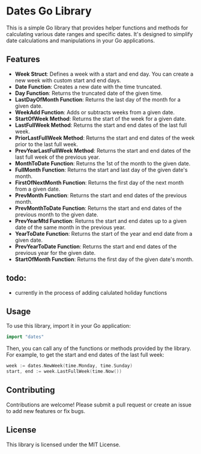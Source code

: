 # Dates Go Library
This is a simple Go library that provides helper functions and methods for calculating various date ranges and specific dates. It's designed to simplify date calculations and manipulations in your Go applications.

## Features

- **Week Struct**: Defines a week with a start and end day. You can create a new week with custom start and end days.
- **Date Function**: Creates a new date with the time truncated.
- **Day Function**: Returns the truncated date of the given time.
- **LastDayOfMonth Function**: Returns the last day of the month for a given date.
- **WeekAdd Function**: Adds or subtracts weeks from a given date.
- **StartOfWeek Method**: Returns the start of the week for a given date.
- **LastFullWeek Method**: Returns the start and end dates of the last full week.
- **PriorLastFullWeek Method**: Returns the start and end dates of the week prior to the last full week.
- **PrevYearLastFullWeek Method**: Returns the start and end dates of the last full week of the previous year.
- **MonthToDate Function**: Returns the 1st of the month to the given date.
- **FullMonth Function**: Returns the start and last day of the given date's month.
- **FirstOfNextMonth Function**: Returns the first day of the next month from a given date.
- **PrevMonth Function**: Returns the start and end dates of the previous month.
- **PrevMonthToDate Function**: Returns the start and end dates of the previous month to the given date.
- **PrevYearMtd Function**: Returns the start and end dates up to a given date of the same month in the previous year.
- **YearToDate Function**: Returns the start of the year and end date from a given date.
- **PrevYearToDate Function**: Returns the start and end dates of the previous year for the given date.
- **StartOfMonth Function**: Returns the first day of the given date's month.

## todo:
- currently in the process of adding calulated holiday functions

## Usage

To use this library, import it in your Go application:

```go
import "dates"
```

Then, you can call any of the functions or methods provided by the library. For example, to get the start and end dates of the last full week:

```go
week := dates.NewWeek(time.Monday, time.Sunday)
start, end := week.LastFullWeek(time.Now())
```

## Contributing

Contributions are welcome! Please submit a pull request or create an issue to add new features or fix bugs.

## License

This library is licensed under the MIT License.
